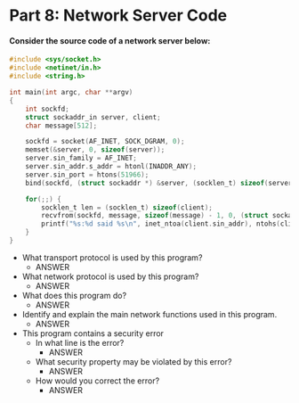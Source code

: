 # Part 8: Network Server Code
#### Consider the source code of a network server below:
```c
#include <sys/socket.h>
#include <netinet/in.h>
#include <string.h>

int main(int argc, char **argv)
{
    int sockfd;
    struct sockaddr_in server, client;
    char message[512];

    sockfd = socket(AF_INET, SOCK_DGRAM, 0);
    memset(&server, 0, sizeof(server));
    server.sin_family = AF_INET;
    server.sin_addr.s_addr = htonl(INADDR_ANY);
    server.sin_port = htons(51966);
    bind(sockfd, (struct sockaddr *) &server, (socklen_t) sizeof(server));

    for(;;) {
        socklen_t len = (socklen_t) sizeof(client);
        recvfrom(sockfd, message, sizeof(message) - 1, 0, (struct sockaddr *) &client, &len);
        printf("%s:%d said %s\n", inet_ntoa(client.sin_addr), ntohs(client.sin_port), message);
    }
}
```
* What transport protocol is used by this program?
    * ANSWER
* What network protocol is used by this program?
    * ANSWER
* What does this program do?
    * ANSWER
*  Identify and explain the main network functions used in this program.
    * ANSWER
* This program contains a security error
    * In what line is the error?
        * ANSWER
    * What security property may be violated by this error?
        * ANSWER
    * How would you correct the error?
        * ANSWER